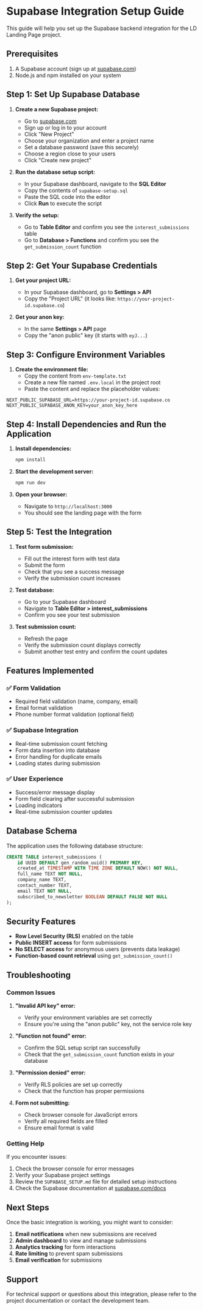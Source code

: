 # Supabase Integration Setup Guide

This guide will help you set up the Supabase backend integration for the LD Landing Page project.

## Prerequisites

1. A Supabase account (sign up at [supabase.com](https://supabase.com))
2. Node.js and npm installed on your system

## Step 1: Set Up Supabase Database

1. **Create a new Supabase project:**
   - Go to [supabase.com](https://supabase.com)
   - Sign up or log in to your account
   - Click "New Project"
   - Choose your organization and enter a project name
   - Set a database password (save this securely)
   - Choose a region close to your users
   - Click "Create new project"

2. **Run the database setup script:**
   - In your Supabase dashboard, navigate to the **SQL Editor**
   - Copy the contents of `supabase-setup.sql`
   - Paste the SQL code into the editor
   - Click **Run** to execute the script

3. **Verify the setup:**
   - Go to **Table Editor** and confirm you see the `interest_submissions` table
   - Go to **Database > Functions** and confirm you see the `get_submission_count` function

## Step 2: Get Your Supabase Credentials

1. **Get your project URL:**
   - In your Supabase dashboard, go to **Settings > API**
   - Copy the "Project URL" (it looks like: `https://your-project-id.supabase.co`)

2. **Get your anon key:**
   - In the same **Settings > API** page
   - Copy the "anon public" key (it starts with `eyJ...`)

## Step 3: Configure Environment Variables

1. **Create the environment file:**
   - Copy the content from `env-template.txt`
   - Create a new file named `.env.local` in the project root
   - Paste the content and replace the placeholder values:

```env
NEXT_PUBLIC_SUPABASE_URL=https://your-project-id.supabase.co
NEXT_PUBLIC_SUPABASE_ANON_KEY=your_anon_key_here
```

## Step 4: Install Dependencies and Run the Application

1. **Install dependencies:**
   ```bash
   npm install
   ```

2. **Start the development server:**
   ```bash
   npm run dev
   ```

3. **Open your browser:**
   - Navigate to `http://localhost:3000`
   - You should see the landing page with the form

## Step 5: Test the Integration

1. **Test form submission:**
   - Fill out the interest form with test data
   - Submit the form
   - Check that you see a success message
   - Verify the submission count increases

2. **Test database:**
   - Go to your Supabase dashboard
   - Navigate to **Table Editor > interest_submissions**
   - Confirm you see your test submission

3. **Test submission count:**
   - Refresh the page
   - Verify the submission count displays correctly
   - Submit another test entry and confirm the count updates

## Features Implemented

### ✅ Form Validation
- Required field validation (name, company, email)
- Email format validation
- Phone number format validation (optional field)

### ✅ Supabase Integration
- Real-time submission count fetching
- Form data insertion into database
- Error handling for duplicate emails
- Loading states during submission

### ✅ User Experience
- Success/error message display
- Form field clearing after successful submission
- Loading indicators
- Real-time submission counter updates

## Database Schema

The application uses the following database structure:

```sql
CREATE TABLE interest_submissions (
    id UUID DEFAULT gen_random_uuid() PRIMARY KEY,
    created_at TIMESTAMP WITH TIME ZONE DEFAULT NOW() NOT NULL,
    full_name TEXT NOT NULL,
    company_name TEXT,
    contact_number TEXT,
    email TEXT NOT NULL,
    subscribed_to_newsletter BOOLEAN DEFAULT FALSE NOT NULL
);
```

## Security Features

- **Row Level Security (RLS)** enabled on the table
- **Public INSERT access** for form submissions
- **No SELECT access** for anonymous users (prevents data leakage)
- **Function-based count retrieval** using `get_submission_count()`

## Troubleshooting

### Common Issues

1. **"Invalid API key" error:**
   - Verify your environment variables are set correctly
   - Ensure you're using the "anon public" key, not the service role key

2. **"Function not found" error:**
   - Confirm the SQL setup script ran successfully
   - Check that the `get_submission_count` function exists in your database

3. **"Permission denied" error:**
   - Verify RLS policies are set up correctly
   - Check that the function has proper permissions

4. **Form not submitting:**
   - Check browser console for JavaScript errors
   - Verify all required fields are filled
   - Ensure email format is valid

### Getting Help

If you encounter issues:
1. Check the browser console for error messages
2. Verify your Supabase project settings
3. Review the `SUPABASE_SETUP.md` file for detailed setup instructions
4. Check the Supabase documentation at [supabase.com/docs](https://supabase.com/docs)

## Next Steps

Once the basic integration is working, you might want to consider:

1. **Email notifications** when new submissions are received
2. **Admin dashboard** to view and manage submissions
3. **Analytics tracking** for form interactions
4. **Rate limiting** to prevent spam submissions
5. **Email verification** for submissions

## Support

For technical support or questions about this integration, please refer to the project documentation or contact the development team. 